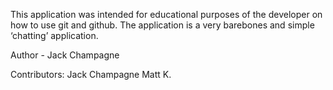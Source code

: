 This application was intended for educational purposes of the developer on how to use git and github. The application is a very barebones and simple ‘chatting’ application.

Author - Jack Champagne

Contributors:
Jack Champagne
Matt K.
